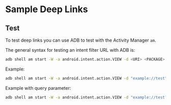 # Sample Deep Links

## Test

To test deep links you can use ADB to test with the Activity Manager `am`. 

The general syntax for testing an intent filter URL with ADB is:
```bash 
adb shell am start -W -a android.intent.action.VIEW -d <URI> <PACKAGE>
```
Example:
```bash 
adb shell am start -W -a android.intent.action.VIEW -d "example://test" com.example.app
```
Example with query parameter:
```bash 
adb shell am start -W -a android.intent.action.VIEW -d "example://test?message=Hello" com.example.app
```
